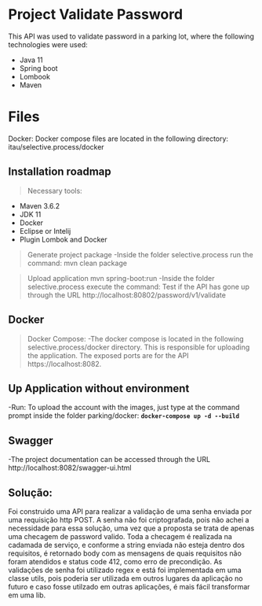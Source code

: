 # Project Validate Password

This API was used to validate password in a parking lot, where the following technologies were used:

 - Java 11
 - Spring boot
 - Lombook
 - Maven

# Files

Docker: Docker compose files are located in the following directory:
itau/selective.process/docker
	
## Installation roadmap

>Necessary tools:
- Maven 3.6.2
- JDK 11
- Docker
- Eclipse or Intelij
- Plugin Lombok and Docker
>Generate project package
-Inside the folder selective.process run the command: mvn clean package

>Upload application
>mvn spring-boot:run
-Inside the folder selective.process execute the command: Test if the API has gone up through the 
URL http://localhost:80802/password/v1/validate

## Docker

>Docker Compose:
-The docker compose is located in the following selective.process/docker directory. This is responsible for uploading the application.
The exposed ports are for the API https://localhost:8082.

## Up Application without environment
-Run: To upload the account with the images, just type at the command prompt inside the folder parking/docker:
	**`docker-compose up -d --build`**

## Swagger
-The project documentation can be accessed through the 
URL http://localhost:8082/swagger-ui.html


## Solução:

Foi construido uma API para realizar a validação de uma senha enviada por uma requisição http POST. A senha não foi criptografada, pois não achei a necessidade para essa solução, uma vez que a proposta se trata de apenas uma checagem de password valido.
Toda a checagem é realizada na cadamada de serviço, e conforme a string enviada não esteja dentro dos requisitos, é retornado body com as mensagens de quais requisitos não foram atendidos e status code 412, como erro de precondição.
As validações de senha foi utilizado regex e está foi implementada em uma classe utils, pois poderia ser utilizada em outros lugares da aplicação no futuro e caso fosse utilzado em  outras aplicações, é mais fácil transformar em uma lib.
